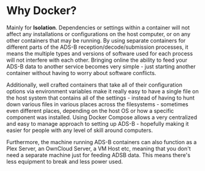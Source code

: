 # Why Docker?

Mainly for **Isolation**. Dependencies or settings within a container will not affect any installations or configurations on the host computer, or on any other containers that may be running. By using separate containers for different parts of the ADS-B reception/decode/submission processes, it means the multiple types and versions of software used for each process will not interfere with each other. Bringing online the ability to feed your ADS-B data to another service becomes very simple - just starting another container without having to worry about software conflicts.

Additionally, well crafted containers that take all of their configuration options via environment variables make it really easy to have a single file on the host system that contains all of the settings - instead of having to hunt down various files in various places across the filesystems - sometimes even different places, depending on the host OS or how a specific component was installed. Using Docker Compose allows a very centralized and easy to manage approach to setting up ADS-B - hopefully making it easier for people with any level of skill around computers.

Furthermore, the machine running ADS-B containers can also function as a Plex Server, an OwnCloud Server, a VM Host etc, meaning that you don't need a separate machine just for feeding ADSB data. This means there's less equipment to break and less power used.

